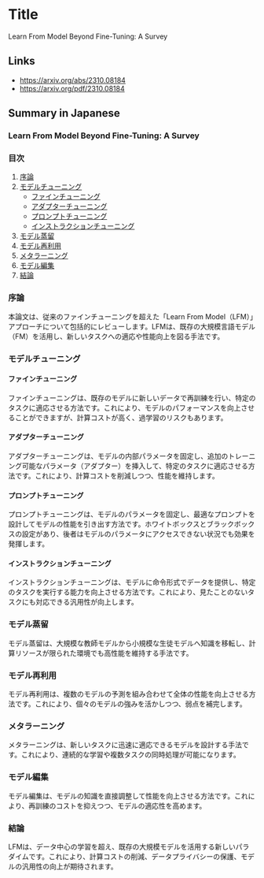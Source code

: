 # Title
Learn From Model Beyond Fine-Tuning: A Survey

## Links
- https://arxiv.org/abs/2310.08184
- https://arxiv.org/pdf/2310.08184

## Summary in Japanese
### Learn From Model Beyond Fine-Tuning: A Survey

### 目次
1. [序論](#序論)
2. [モデルチューニング](#モデルチューニング)
   - [ファインチューニング](#ファインチューニング)
   - [アダプターチューニング](#アダプターチューニング)
   - [プロンプトチューニング](#プロンプトチューニング)
   - [インストラクションチューニング](#インストラクションチューニング)
3. [モデル蒸留](#モデル蒸留)
4. [モデル再利用](#モデル再利用)
5. [メタラーニング](#メタラーニング)
6. [モデル編集](#モデル編集)
7. [結論](#結論)

### 序論
本論文は、従来のファインチューニングを超えた「Learn From Model（LFM）」アプローチについて包括的にレビューします。LFMは、既存の大規模言語モデル（FM）を活用し、新しいタスクへの適応や性能向上を図る手法です。

### モデルチューニング
#### ファインチューニング
ファインチューニングは、既存のモデルに新しいデータで再訓練を行い、特定のタスクに適応させる方法です。これにより、モデルのパフォーマンスを向上させることができますが、計算コストが高く、過学習のリスクもあります。

#### アダプターチューニング
アダプターチューニングは、モデルの内部パラメータを固定し、追加のトレーニング可能なパラメータ（アダプター）を挿入して、特定のタスクに適応させる方法です。これにより、計算コストを削減しつつ、性能を維持します。

#### プロンプトチューニング
プロンプトチューニングは、モデルのパラメータを固定し、最適なプロンプトを設計してモデルの性能を引き出す方法です。ホワイトボックスとブラックボックスの設定があり、後者はモデルのパラメータにアクセスできない状況でも効果を発揮します。

#### インストラクションチューニング
インストラクションチューニングは、モデルに命令形式でデータを提供し、特定のタスクを実行する能力を向上させる方法です。これにより、見たことのないタスクにも対応できる汎用性が向上します。

### モデル蒸留
モデル蒸留は、大規模な教師モデルから小規模な生徒モデルへ知識を移転し、計算リソースが限られた環境でも高性能を維持する手法です。

### モデル再利用
モデル再利用は、複数のモデルの予測を組み合わせて全体の性能を向上させる方法です。これにより、個々のモデルの強みを活かしつつ、弱点を補完します。

### メタラーニング
メタラーニングは、新しいタスクに迅速に適応できるモデルを設計する手法です。これにより、連続的な学習や複数タスクの同時処理が可能になります。

### モデル編集
モデル編集は、モデルの知識を直接調整して性能を向上させる方法です。これにより、再訓練のコストを抑えつつ、モデルの適応性を高めます。

### 結論
LFMは、データ中心の学習を超え、既存の大規模モデルを活用する新しいパラダイムです。これにより、計算コストの削減、データプライバシーの保護、モデルの汎用性の向上が期待されます。
